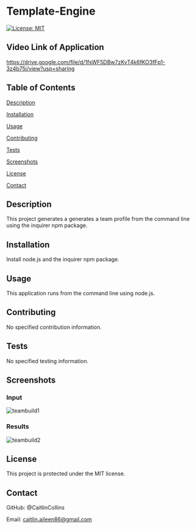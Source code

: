 # Template-Engine

 [![License: MIT](https://img.shields.io/badge/License-MIT-yellow.svg)](https://opensource.org/licenses/MIT)

  ## Video Link of Application
  https://drive.google.com/file/d/1fsWF5DBw7zKvT4k6fKO3fFp1-3z4b75i/view?usp=sharing
  
  ## Table of Contents
  [Description](https://github.com//#description)

  [Installation](https://github.com//#installation)

  [Usage](https://github.com//#usage)

  [Contributing](https://github.com//#contributing)

  [Tests](https://github.com//#tests)
  
  [Screenshots](https://github.com/CaitlinCollins/ReadME#screenshots)

  [License](https://github.com//#license)

  [Contact](https://github.com//#contact)

  ## Description
  This project generates a generates a team profile from the command line using the inquirer npm package. 
  
  ## Installation
  Install node.js and the inquirer npm package.
  
  ## Usage
  This application runs from the command line using node.js.

  ## Contributing
  No specified contribution information. 

  ## Tests
  No specified testing information. 
  
  ## Screenshots
  
  ### Input 
  
  ![teambuild1](https://github.com/CaitlinCollins/Template-Engine/blob/assets/teambuild1.png)
  
  ### Results
  
  ![teambuild2](https://github.com/CaitlinCollins/Template-Engine/blob/assets/teambuild2.png)

  ## License
  This project is protected under the MIT license.
  ## Contact
  GitHub: @CaitlinCollins

  Email: caitlin.aileen86@gmail.com


